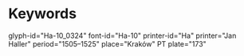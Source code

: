# Keywords
glyph-id="Ha-10_0324"
font-id="Ha-10"
printer-id="Ha"
printer="Jan Haller"
period="1505–1525"
place="Kraków"
PT plate="173"

